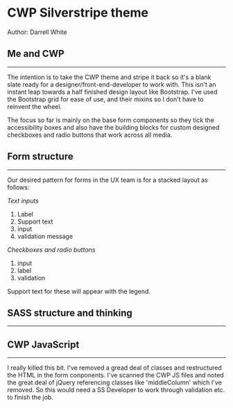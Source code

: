 # CWP Silverstripe theme

Author: Darrell White

## Me and CWP
---

The intention is to take the CWP theme and stripe it back so it's a blank slate ready for a designer/front-end-developer to work with. This isn't an instant leap towards a half finished design layout like Bootstrap. I've used the Bootstrap grid for ease of use, and their mixins so I don't have to reinvent the wheel.

The focus so far is mainly on the base form components so they tick the accessibility boxes and also have the building blocks for custom designed checkboxes and radio buttons that work across all media. 


## Form structure
---

Our desired pattern for forms in the UX team is for a stacked layout as follows:

*Text inputs*
1. Label
2. Support text 
3. input
4. validation message

*Checkboxes and radio buttons*
1. input
2. label
3. validation

Support text for these will appear with the legend.

## SASS structure and thinking
---


## CWP JavaScript
---

I really killed this bit. I've removed a gread deal of classes and restructured the HTML in the form conponents. I've scanned the CWP JS files and noted the great deal of jQuery referencing classes like 'middleColumn' which I've removed. So this would need a SS Developer to work through validation etc. to finish the job.